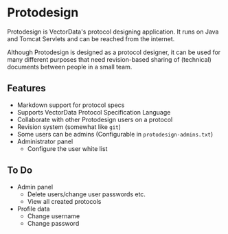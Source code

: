 # Protodesign
Protodesign is VectorData's protocol designing application. It runs on Java and Tomcat Servlets
and can be reached from the internet.

Although Protodesign is designed as a protocol designer, it can be used for many different purposes
that need revision-based sharing of (technical) documents between people in a small team.

## Features
- Markdown support for protocol specs
- Supports VectorData Protocol Specification Language
- Collaborate with other Protodesign users on a protocol
- Revision system (somewhat like `git`)
- Some users can be admins (Configurable in `protodesign-admins.txt`)
- Administrator panel
   - Configure the user white list
## To Do
- Admin panel
  - Delete users/change user passwords etc.
  - View all created protocols
- Profile data
  - Change username
  - Change password